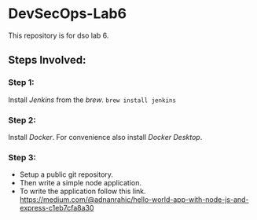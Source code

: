 # DevSecOps-Lab6
This repository is for dso lab 6.

## Steps Involved:

### Step 1:
Install *Jenkins* from the *brew*. 
```brew install jenkins```

### Step 2: 
Install *Docker*. For convenience also install *Docker Desktop*.

### Step 3:
* Setup a public git repository. 
* Then write a simple node application. 
* To write the application follow this link.
https://medium.com/@adnanrahic/hello-world-app-with-node-js-and-express-c1eb7cfa8a30

